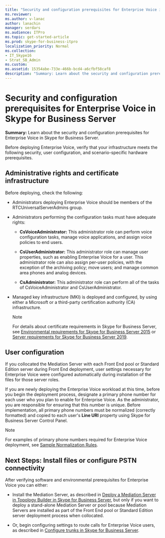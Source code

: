 ```yaml
---
title: "Security and configuration prerequisites for Enterprise Voice in Skype for Business Server"
ms.reviewer: 
ms.author: v-lanac
author: lanachin
manager: serdars
ms.audience: ITPro
ms.topic: get-started-article
ms.prod: skype-for-business-itpro
localization_priority: Normal
ms.collection: 
- IT_Skype16
- Strat_SB_Admin
ms.custom: 
ms.assetid: 15354abe-733e-466b-bcd4-a6cfbf58caf8
description: "Summary: Learn about the security and configuration prerequisites for Enterprise Voice in Skype for Business Server."
---
```


# Security and configuration prerequisites for Enterprise Voice in Skype for Business Server
 
**Summary:** Learn about the security and configuration prerequisites for Enterprise Voice in Skype for Business Server.
  
Before deploying Enterprise Voice, verify that your infrastructure meets the following security, user configuration, and scenario-specific hardware prerequisites. 
  
## Administrative rights and certificate infrastructure

Before deploying, check the following:
  
- Administrators deploying Enterprise Voice should be members of the RTCUniversalServerAdmins group.
    
- Administrators performing the configuration tasks must have adequate rights:
    
  - **CsVoiceAdministrator:** This administrator role can perform voice configuration tasks, manage voice applications, and assign voice policies to end users.
    
  - **CsUserAdministrator:** This administrator role can manage user properties, such as enabling Enterprise Voice for a user. This administrator role can also assign per-user policies, with the exception of the archiving policy; move users; and manage common area phones and analog devices.
    
  - **CsAdministrator:** This administrator role can perform all of the tasks of CsVoiceAdministrator and CsUserAdministrator.
    
- Managed key infrastructure (MKI) is deployed and configured, by using either a Microsoft or a third-party certification authority (CA) infrastructure.
    
    > [!NOTE]
    > For details about certificate requirements in Skype for Business Server, see [Environmental requirements for Skype for Business Server 2015](../../plan-your-deployment/requirements-for-your-environment/environmental-requirements.md) or [Server requirements for Skype for Business Server 2019](../../../SfBServer2019/plan/system-requirements.md). 
  
## User configuration

If you collocated the Mediation Server with each Front End pool or Standard Edition server during Front End deployment, user settings necessary for Enterprise Voice were configured automatically during installation of the files for those server roles.
  
If you are newly deploying the Enterprise Voice workload at this time, before you begin the deployment process, designate a primary phone number for each user who you plan to enable for Enterprise Voice. As the administrator, you are responsible for ensuring that this number is unique. Before implementation, all primary phone numbers must be normalized (correctly formatted) and copied to each user's **Line URI** property using Skype for Business Server Control Panel.
  
> [!NOTE]
> For examples of primary phone numbers required for Enterprise Voice deployment, see [Sample Normalization Rules](../../plan-your-deployment/enterprise-voice-solution/outbound-voice-routing.md#BKMK_SampleNormalizationRules). 
  
## Next Steps: Install files or configure PSTN connectivity

After verifying software and environmental prerequisites for Enterprise Voice you can either:
  
- Install the Mediation Server, as described in [Deploy a Mediation Server in Topology Builder in Skype for Business Server](deploy-a-mediation-server.md), but only if you want to deploy a stand-alone Mediation Server or pool because Mediation Servers are installed as part of the Front End pool or Standard Edition server deployment process when collocated.
    
- Or, begin configuring settings to route calls for Enterprise Voice users, as described in [Configure trunks in Skype for Business Server](configure-trunks.md).
    

